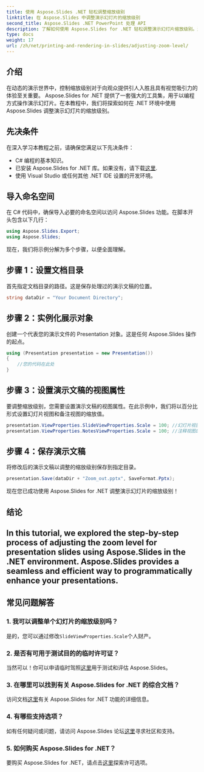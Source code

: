 ```yaml
---
title: 使用 Aspose.Slides .NET 轻松调整缩放级别
linktitle: 在 Aspose.Slides 中调整演示幻灯片的缩放级别
second_title: Aspose.Slides .NET PowerPoint 处理 API
description: 了解如何使用 Aspose.Slides for .NET 轻松调整演示幻灯片缩放级别。通过精确控制增强您的 PowerPoint 体验。
type: docs
weight: 17
url: /zh/net/printing-and-rendering-in-slides/adjusting-zoom-level/
---
```

## 介绍
在动态的演示世界中，控制缩放级别对于向观众提供引人入胜且具有视觉吸引力的体验至关重要。 Aspose.Slides for .NET 提供了一套强大的工具集，用于以编程方式操作演示幻灯片。在本教程中，我们将探索如何在 .NET 环境中使用 Aspose.Slides 调整演示幻灯片的缩放级别。
## 先决条件
在深入学习本教程之前，请确保您满足以下先决条件：
- C# 编程的基本知识。
- 已安装 Aspose.Slides for .NET 库。如果没有，请下载[这里](https://releases.aspose.com/slides/net/).
- 使用 Visual Studio 或任何其他 .NET IDE 设置的开发环境。
## 导入命名空间
在 C# 代码中，确保导入必要的命名空间以访问 Aspose.Slides 功能。在脚本开头包含以下几行：
```csharp
using Aspose.Slides.Export;
using Aspose.Slides;
```
现在，我们将示例分解为多个步骤，以便全面理解。
## 步骤 1：设置文档目录
首先指定文档目录的路径。这是保存处理过的演示文稿的位置。
```csharp
string dataDir = "Your Document Directory";
```
## 步骤 2：实例化展示对象
创建一个代表您的演示文件的 Presentation 对象。这是任何 Aspose.Slides 操作的起点。
```csharp
using (Presentation presentation = new Presentation())
{
    //您的代码在此处
}
```
## 步骤 3：设置演示文稿的视图属性
要调整缩放级别，您需要设置演示文稿的视图属性。在此示例中，我们将以百分比形式设置幻灯片视图和备注视图的缩放值。
```csharp
presentation.ViewProperties.SlideViewProperties.Scale = 100; //幻灯片视图的缩放值（以百分比表示）
presentation.ViewProperties.NotesViewProperties.Scale = 100; //注释视图的缩放值（百分比）
```
## 步骤 4：保存演示文稿
将修改后的演示文稿以调整的缩放级别保存到指定目录。
```csharp
presentation.Save(dataDir + "Zoom_out.pptx", SaveFormat.Pptx);
```
现在您已成功使用 Aspose.Slides for .NET 调整演示幻灯片的缩放级别！
## 结论
In this tutorial, we explored the step-by-step process of adjusting the zoom level for presentation slides using Aspose.Slides in the .NET environment. Aspose.Slides provides a seamless and efficient way to programmatically enhance your presentations.
---
## 常见问题解答
### 1. 我可以调整单个幻灯片的缩放级别吗？
是的，您可以通过修改`SlideViewProperties.Scale`个人财产。
### 2. 是否有可用于测试目的的临时许可证？
当然可以！你可以申请临时驾照[这里](https://purchase.aspose.com/temporary-license/)用于测试和评估 Aspose.Slides。
### 3. 在哪里可以找到有关 Aspose.Slides for .NET 的综合文档？
访问文档[这里](https://reference.aspose.com/slides/net/)有关 Aspose.Slides for .NET 功能的详细信息。
### 4. 有哪些支持选项？
如有任何疑问或问题，请访问 Aspose.Slides 论坛[这里](https://forum.aspose.com/c/slides/11)寻求社区和支持。
### 5. 如何购买 Aspose.Slides for .NET？
要购买 Aspose.Slides for .NET，请点击[这里](https://purchase.aspose.com/buy)探索许可选项。
